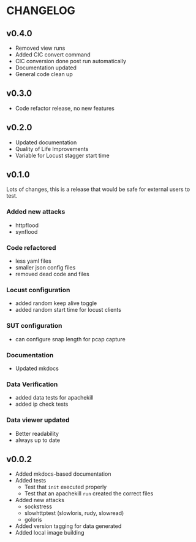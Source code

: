 # CHANGELOG

## v0.4.0

- Removed view runs
- Added CIC convert command
- CIC conversion done post run automatically
- Documentation updated
- General code clean up


## v0.3.0
- Code refactor release, no new features 

## v0.2.0

- Updated documentation
- Quality of Life Improvements
- Variable for Locust stagger start time

## v0.1.0

Lots of changes, this is a release that would be safe for external users to test.

### Added new attacks
* httpflood
* synflood

### Code refactored
* less yaml files
* smaller json config files
* removed dead code and files

### Locust configuration 
* added random keep alive toggle
* added random start time for locust clients

### SUT configuration
* can configure snap length for pcap capture

### Documentation 
* Updated mkdocs

### Data Verification 
* added data tests for apachekill
* added ip check tests

### Data viewer updated
 * Better readability
 * always up to date



## v0.0.2

- Added mkdocs-based documentation	
- Added tests	
  - Test that `init` executed properly	
  - Test that an apachekill `run` created the correct files	
- Added new attacks 	
  - sockstress	
  - slowhttptest (slowloris, rudy, slowread)	
  - goloris	
- Added version tagging for data generated	
- Added local image building
